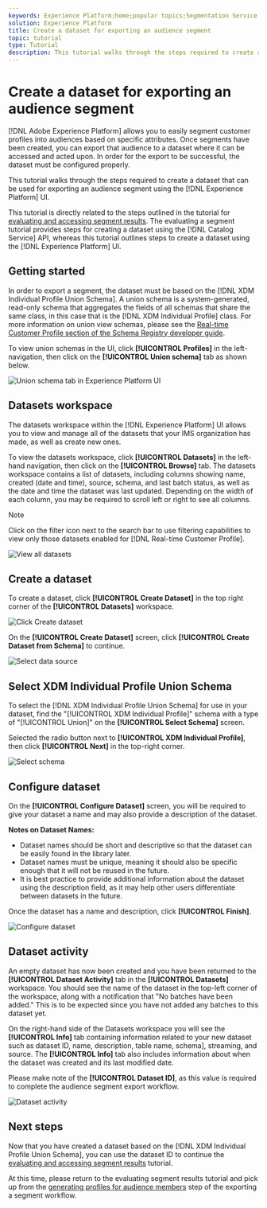 ```yaml
---
keywords: Experience Platform;home;popular topics;Segmentation Service;segmentation;Segmentation;create a dataset;export audience segment;export segment;
solution: Experience Platform
title: Create a dataset for exporting an audience segment
topic: tutorial
type: Tutorial
description: This tutorial walks through the steps required to create a dataset that can be used for exporting an audience segment using the Experience Platform UI.
---
```


# Create a dataset for exporting an audience segment

[!DNL Adobe Experience Platform] allows you to easily segment customer profiles into audiences based on specific attributes. Once segments have been created, you can export that audience to a dataset where it can be accessed and acted upon. In order for the export to be successful, the dataset must be configured properly.

This tutorial walks through the steps required to create a dataset that can be used for exporting an audience segment using the [!DNL Experience Platform] UI.

This tutorial is directly related to the steps outlined in the tutorial for [evaluating and accessing segment results](./evaluate-a-segment.md). The evaluating a segment tutorial provides steps for creating a dataset using the [!DNL Catalog Service] API, whereas this tutorial outlines steps to create a dataset using the [!DNL Experience Platform] UI.

## Getting started

In order to export a segment, the dataset must be based on the [!DNL XDM Individual Profile Union Schema]. A union schema is a system-generated, read-only schema that aggregates the fields of all schemas that share the same class, in this case that is the [!DNL XDM Individual Profile] class. For more information on union view schemas, please see the [Real-time Customer Profile section of the Schema Registry developer guide](../../xdm/schema/composition.md#union).

To view union schemas in the UI, click **[!UICONTROL Profiles]** in the left-navigation, then click on the **[!UICONTROL Union schema]** tab as shown below.

![Union schema tab in Experience Platform UI](../images/tutorials/segment-export-dataset/union-schema-ui.png)


## Datasets workspace

The datasets workspace within the [!DNL Experience Platform] UI allows you to view and manage all of the datasets that your IMS organization has made, as well as create new ones. 

To view the datasets workspace, click **[!UICONTROL Datasets]** in the left-hand navigation, then click on the **[!UICONTROL Browse]** tab. The datasets workspace contains a list of datasets, including columns showing name, created (date and time), source, schema, and last batch status, as well as the date and time the dataset was last updated. Depending on the width of each column, you may be required to scroll left or right to see all columns. 

>[!NOTE]
>
>Click on the filter icon next to the search bar to use filtering capabilities to view only those datasets enabled for [!DNL Real-time Customer Profile].

![View all datasets](../images/tutorials/segment-export-dataset/datasets-workspace.png)

## Create a dataset

To create a dataset, click **[!UICONTROL Create Dataset]** in the top right corner of the **[!UICONTROL Datasets]** workspace. 

![Click Create dataset](../images/tutorials/segment-export-dataset/dataset-click-create.png)

On the **[!UICONTROL Create Dataset]** screen, click **[!UICONTROL Create Dataset from Schema]** to continue.

![Select data source](../images/tutorials/segment-export-dataset/create-dataset.png)

## Select XDM Individual Profile Union Schema

To select the [!DNL XDM Individual Profile Union Schema] for use in your dataset, find the "[!UICONTROL XDM Individual Profile]" schema with a type of "[!UICONTROL Union]" on the **[!UICONTROL Select Schema]** screen.

Selected the radio button next to **[!UICONTROL XDM Individual Profile]**, then click **[!UICONTROL Next]** in the top-right corner.

![Select schema](../images/tutorials/segment-export-dataset/select-schema.png)

## Configure dataset

On the **[!UICONTROL Configure Dataset]** screen, you will be required to give your dataset a name and may also provide a description of the dataset. 

**Notes on Dataset Names:**
- Dataset names should be short and descriptive so that the dataset can be easily found in the library later. 
- Dataset names must be unique, meaning it should also be specific enough that it will not be reused in the future. 
- It is best practice to provide additional information about the dataset using the description field, as it may help other users differentiate between datasets in the future.

Once the dataset has a name and description, click **[!UICONTROL Finish]**.

![Configure dataset](../images/tutorials/segment-export-dataset/configure-dataset.png)

## Dataset activity

An empty dataset has now been created and you have been returned to the **[!UICONTROL Dataset Activity]** tab in the **[!UICONTROL Datasets]** workspace. You should see the name of the dataset in the top-left corner of the workspace, along with a notification that "No batches have been added." This is to be expected since you have not added any batches to this dataset yet. 

On the right-hand side of the Datasets workspace you will see the **[!UICONTROL Info]** tab containing information related to your new dataset such as dataset ID, name, description, table name, schema], streaming, and source. The **[!UICONTROL Info]** tab also includes information about when the dataset was created and its last modified date.

Please make note of the **[!UICONTROL Dataset ID]**, as this value is required to complete the audience segment export workflow.

![Dataset activity](../images/tutorials/segment-export-dataset/dataset-activity.png)

## Next steps

Now that you have created a dataset based on the [!DNL XDM Individual Profile Union Schema], you can use the dataset ID to continue the [evaluating and accessing segment results](./evaluate-a-segment.md) tutorial.

At this time, please return to the evaluating segment results tutorial and pick up from the [generating profiles for audience members](./evaluate-a-segment.md#generate-profiles) step of the exporting a segment workflow. 
